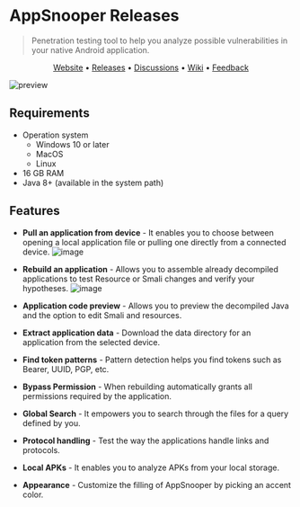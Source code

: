 # AppSnooper Releases
> Penetration testing tool to help you analyze possible vulnerabilities in your native Android application.

<p align="center">
  <a href="https://www.appsnooper.com/">Website</a> •
  <a href="https://github.com/AppSnooper/AppSnooper-Releases/releases">Releases</a> •
  <a href="https://github.com/AppSnooper/AppSnooper-Releases/discussions">Discussions</a> •
  <a href="https://github.com/AppSnooper/AppSnooper-Releases/wiki">Wiki</a> •
  <a href="https://github.com/AppSnooper/AppSnooper-Releases/issues/new/choose">Feedback</a>
</p>

![preview](https://github.com/AppSnooper/AppSnooper-Releases/assets/9341546/061f028d-104e-4083-a380-727e268d8a04)

## Requirements
- Operation system
  - Windows 10 or later
  - MacOS
  - Linux
- 16 GB RAM
- Java 8+ (available in the system path)

## Features

- **Pull an application from device** - It enables you to choose between opening a local application file or pulling one directly from a connected device.
![image](https://user-images.githubusercontent.com/9341546/168489291-ccf5e69a-58f6-4994-8d9d-8d3cf341299a.gif)

- **Rebuild an application** - Allows you to assemble already decompiled applications to test Resource or Smali changes and verify your hypotheses.
![image](https://user-images.githubusercontent.com/9341546/168490497-3c46b25c-0fcc-4fe4-9946-fe9c8a54d9e1.gif)
- **Application code preview** - Allows you to preview the decompiled Java and the option to edit Smali and resources.
- **Extract application data** - Download the data directory for an application from the selected device.
- **Find token patterns** - Pattern detection helps you find tokens such as Bearer, UUID, PGP, etc.
- **Bypass Permission** - When rebuilding automatically grants all permissions required by the application.
- **Global Search** - It empowers you to search through the files for a query defined by you.
- **Protocol handling** - Test the way the applications handle links and protocols.
- **Local APKs** - It enables you to analyze APKs from your local storage.
- **Appearance** - Customize the filling of AppSnooper by picking an accent color.

